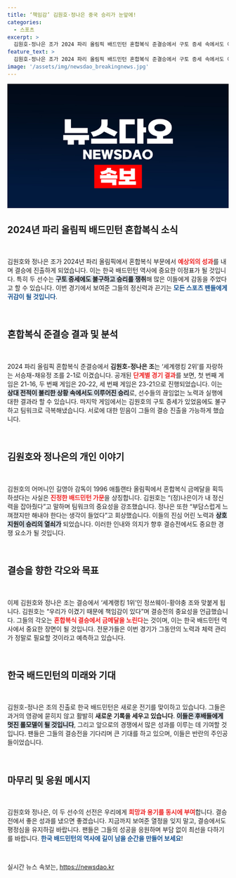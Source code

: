 ```yaml
---
title: ‘책임감’ 김원호·정나은 중국 승리가 눈앞에!
categories:
  - 스포츠
excerpt: >
  김원호-정나은 조가 2024 파리 올림픽 배드민턴 혼합복식 준결승에서 구토 증세 속에서도 이변의 승리를 거두고 결승에 진출했다. 모자 메달리스트 대기록과 함께 은메달을 확보한 이들이 금메달에 도전하는 모습이 기대를 모은다!
feature_text: >
  김원호-정나은 조가 2024 파리 올림픽 배드민턴 혼합복식 준결승에서 구토 증세 속에서도 이변의 승리를 거두고 결승에 진출했다. 모자 메달리스트 대기록과 함께 은메달을 확보한 이들이 금메달에 도전하는 모습이 기대를 모은다!
image: '/assets/img/newsdao_breakingnews.jpg'
---
```


<p><img src="/assets/img/newsdao_breakingnews.jpg" alt="ontimetimes 속보" /></p>

<h2 data-ke-size="size26">2024년 파리 올림픽 배드민턴 혼합복식 소식</h2>

<p data-ke-size="size16">&nbsp;</p>

<p>김원호와 정나은 조가 2024년 파리 올림픽에서 혼합복식 부문에서 <b><span style="color: #ee2323;">예상외의 성과</span></b>를 내며 결승에 진출하게 되었습니다. 이는 한국 배드민턴 역사에 중요한 이정표가 될 것입니다. 특히 두 선수는 <b><span style="background-color: #21538527;">구토 증세에도 불구하고 승리를 쟁취</span></b>해 많은 이들에게 감동을 주었다고 할 수 있습니다. 이번 경기에서 보여준 그들의 정신력과 끈기는 <b><span style="color: #1a5490;">모든 스포츠 팬들에게 귀감이 될 것입니다</span></b>.</p>

<p><br></p>

<h2 data-ke-size="size26">혼합복식 준결승 결과 및 분석</h2>

<p data-ke-size="size16">&nbsp;</p>

<p>2024 파리 올림픽 혼합복식 준결승에서 <b>김원호-정나은 조</b>는 ‘세계랭킹 2위’를 자랑하는 서승재-채유정 조를 2-1로 이겼습니다. 공개된 <b><span style="color: #ee2323;">단계별 경기 결과</span></b>를 보면, 첫 번째 게임은 21-16, 두 번째 게임은 20-22, 세 번째 게임은 23-21으로 진행되었습니다. 이는 <b><span style="background-color: #21538527;">상대 전적이 불리한 상황 속에서도 이루어진 승리</span></b>로, 선수들의 끊임없는 노력과 실행에 대한 결과라 할 수 있습니다. 마지막 게임에서는 김원호의 구토 증세가 있었음에도 불구하고 팀워크로 극복해냈습니다. 서로에 대한 믿음이 그들의 결승 진출을 가능하게 했습니다.</p>

<p><br></p>

<h2 data-ke-size="size26">김원호와 정나은의 개인 이야기</h2>

<p data-ke-size="size16">&nbsp;</p>

<p>김원호의 어머니인 길영아 감독이 1996 애틀랜타 올림픽에서 혼합복식 금메달을 획득하셨다는 사실은 <b><span style="color: #ee2323;">진정한 배드민턴 가문</span></b>을 상징합니다. 김원호는 “(정)나은이가 내 정신력을 잡아줬다”고 말하며 팀워크의 중요성을 강조했습니다. 정나은 또한 “부담스럽게 느껴졌지만 해내야 한다는 생각이 들었다”고 회상했습니다. 이들의 진심 어린 노력과 <b><span style="background-color: #21538527;">상호 지원이 승리의 열쇠가</span></b> 되었습니다. 이러한 인내와 의지가 향후 결승전에서도 중요한 경쟁 요소가 될 것입니다.</p>

<p><br></p>

<h2 data-ke-size="size26">결승을 향한 각오와 목표</h2>

<p data-ke-size="size16">&nbsp;</p>

<p>이제 김원호와 정나은 조는 결승에서 ‘세계랭킹 1위’인 정쓰웨이-황야충 조와 맞붙게 됩니다. 김원호는 “우리가 이겼기 때문에 책임감이 있다”며 결승전의 중요성을 언급했습니다. 그들의 각오는 <b><span style="color: #ee2323;">혼합복식 결승에서 금메달을 노린다</span></b>는 것이며, 이는 한국 배드민턴 역사에서 중요한 장면이 될 것입니다. 전문가들은 이번 경기가 그동안의 노력과 체력 관리가 정말로 필요할 것이라고 예측하고 있습니다.</p>

<p><br></p>

<h2 data-ke-size="size26">한국 배드민턴의 미래와 기대</h2>

<p data-ke-size="size16">&nbsp;</p>

<p>김원호-정나은 조의 진출로 한국 배드민턴은 새로운 전기를 맞이하고 있습니다. 그들은 과거의 영광에 묻히지 않고 활발히 <b>새로운 기록을 세우고 있습니다</b>. <b><span style="background-color: #21538527;">이들은 후배들에게 멋진 롤모델이 될 것입니다</span></b>, 그리고 앞으로의 경쟁에서 많은 성과를 이루는 데 기여할 것입니다. 팬들은 그들의 결승전을 기다리며 큰 기대를 하고 있으며, 이들은 반란의 주인공들이었습니다.</p>

<p><br></p>

<h2 data-ke-size="size26">마무리 및 응원 메시지</h2>

<p data-ke-size="size16">&nbsp;</p>

<p>김원호와 정나은, 이 두 선수의 선전은 우리에게 <b><span style="color: #ee2323;">희망과 용기를 동시에 부여</span></b>합니다. 결승전에서 좋은 성과를 냈으면 좋겠습니다. 지금까지 보여준 열정을 잊지 말고, 결승에서도 평정심을 유지하길 바랍니다. 팬들은 그들의 성공을 응원하며 부담 없이 최선을 다하기를 바랍니다. <b><span style="color: #1a5490;">한국 배드민턴의 역사에 길이 남을 순간을 만들어 보세요</span></b>!</p>

<p><br></p>

<p data-ke-size="size16"></p>
실시간 뉴스 속보는, <a href="https://newsdao.kr" rel="dofollow">https://newsdao.kr</a>


